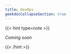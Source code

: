 ```yaml
---
title: DevOps
geekdocCollapseSection: true
---
```


{{< hint type=note >}}

*Coming soon*

{{< /hint >}}
